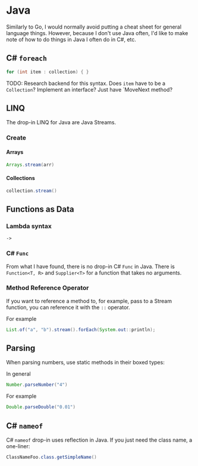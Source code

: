 # Java

Similarly to Go, I would normally avoid putting a cheat sheet for general language things. However, because I don't use Java often, I'd like to make note of how to do things in Java I often do in C#, etc.

## C# `foreach`

```java
for (int item : collection) { }
```

TODO: Research backend for this syntax.
Does `item` have to be a `Collection`? Implement an interface? Just have `MoveNext method?

## LINQ

The drop-in LINQ for Java are Java Streams.

### Create

#### Arrays

```java
Arrays.stream(arr)
```

#### Collections

```java
collection.stream()
```

## Functions as Data

### Lambda syntax

`->`

### C# `Func`

From what I have found, there is no drop-in C# `Func` in Java. There is `Function<T, R>` and `Supplier<T>` for a function that takes no arguments.

### Method Reference Operator

If you want to reference a method to, for example, pass to a Stream function, you can reference it with the `::` operator.

For example

```java
List.of("a", "b").stream().forEach(System.out::println);
```

## Parsing

When parsing numbers, use static methods in their boxed types:

In general

```java
Number.parseNumber("4")
```

For example

```java
Double.parseDouble("0.01")
```

## C# `nameof`

C# `nameof` drop-in uses reflection in Java. If you just need the class name, a one-liner:

```java
ClassNameFoo.class.getSimpleName()
```
